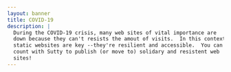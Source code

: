 ```yaml
---
layout: banner
title: COVID-19
description: |
  During the COVID-19 crisis, many web sites of vital importance are
  down because they can't resists the amout of visits.  In this context,
  static websites are key --they're resilient and accessible.  You can
  count with Sutty to publish (or move to) solidary and resistent web
  sites!
---
```


